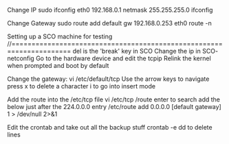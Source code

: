 
Change IP
sudo ifconfig eth0 192.168.0.1 netmask 255.255.255.0
ifconfig

Change Gateway
sudo route add default gw 192.168.0.253 eth0
route -n


Setting up a SCO machine for testing
//=====================================================================
del is the 'break' key in SCO
Change the ip in SCO-
netconfig
Go to the hardware device and edit the tcpip
Relink the kernel when prompted and boot by default

Change the gateway:
vi /etc/default/tcp
Use the arrow keys to navigate
press x to delete a character
i to go into insert mode

Add the route into the /etc/tcp file
vi /etc/tcp
/route enter to search
add the below just after the 224.0.0.0 entry
/etc/route add 0.0.0.0 [default gateway] 1 > /dev/null 2>&1

Edit the crontab and take out all the backup stuff
crontab -e
dd to delete lines